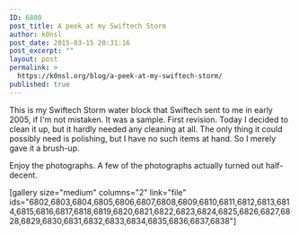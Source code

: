 ```yaml
---
ID: 6800
post_title: A peek at my Swiftech Storm
author: k0nsl
post_date: 2015-03-15 20:31:16
post_excerpt: ""
layout: post
permalink: >
  https://k0nsl.org/blog/a-peek-at-my-swiftech-storm/
published: true
---
```

This is my Swiftech Storm water block that Swiftech sent to me in early 2005, if I'm not mistaken. It was a sample. First revision. Today I decided to clean it up, but it hardly needed any cleaning at all. The only thing it could possibly need is polishing, but I have no such items at hand. So I merely gave it a brush-up.

Enjoy the photographs. A few of the photographs actually turned out half-decent.

[gallery size="medium" columns="2" link="file" ids="6802,6803,6804,6805,6806,6807,6808,6809,6810,6811,6812,6813,6814,6815,6816,6817,6818,6819,6820,6821,6822,6823,6824,6825,6826,6827,6828,6829,6830,6831,6832,6833,6834,6835,6836,6837,6838"]